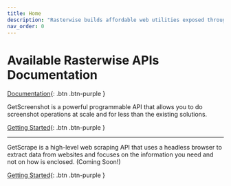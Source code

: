 ```yaml
---
title: Home
description: "Rasterwise builds affordable web utilities exposed through easy to use RESTful API endpoints"
nav_order: 0
---
```


# Available Rasterwise APIs Documentation

[Documentation](https://docs.rasterwise.com/get-screenshot/get-screenshot-api.html){: .btn .btn-purple }

GetScreenshot is a powerful programmable API that allows you to do screenshot operations at scale
and for less than the existing solutions.

[Getting Started](https://docs.rasterwise.com/get-screenshot/get-screenshot-api.html){: .btn .btn-purple }

<hr>

GetScrape is a high-level web scraping API that uses a headless browser to extract data from websites
and focuses on the information you need and not on how is enclosed. (Coming Soon!)

[Getting Started](#){: .btn .btn-purple }